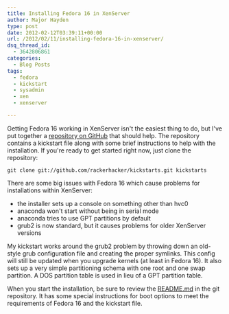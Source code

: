 ```yaml
---
title: Installing Fedora 16 in XenServer
author: Major Hayden
type: post
date: 2012-02-12T03:39:11+00:00
url: /2012/02/11/installing-fedora-16-in-xenserver/
dsq_thread_id:
  - 3642806861
categories:
  - Blog Posts
tags:
  - fedora
  - kickstart
  - sysadmin
  - xen
  - xenserver

---
```

Getting Fedora 16 working in XenServer isn't the easiest thing to do, but I've put together a [repository on GitHub][1] that should help. The repository contains a kickstart file along with some brief instructions to help with the installation. If you're ready to get started right now, just clone the repository:

```
git clone git://github.com/rackerhacker/kickstarts.git kickstarts
```


There are some big issues with Fedora 16 which cause problems for installations within XenServer:

  * the installer sets up a console on something other than hvc0
  * anaconda won't start without being in serial mode
  * anaconda tries to use GPT partitions by default
  * grub2 is now standard, but it causes problems for older XenServer versions

My kickstart works around the grub2 problem by throwing down an old-style grub configuration file and creating the proper symlinks. This config will still be updated when you upgrade kernels (at least in Fedora 16). It also sets up a very simple partitioning schema with one root and one swap partition. A DOS partition table is used in lieu of a GPT partition table.

When you start the installation, be sure to review the [README.md][2] in the git repository. It has some special instructions for boot options to meet the requirements of Fedora 16 and the kickstart file.

 [1]: https://github.com/rackerhacker/kickstarts
 [2]: https://github.com/rackerhacker/kickstarts/blob/master/Fedora%2016%20Minimal%20on%20XenServer%206/README.md

